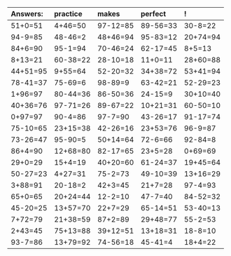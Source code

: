 | Answers: | practice | makes | perfect | ! |
| :--- | :--- | :--- | :--- | :--- |
| 51+0=51 | 4+46=50 | 97-12=85 | 89-56=33 | 30-8=22 | 
| 94-9=85 | 48-46=2 | 48+46=94 | 95-83=12 | 20+74=94 | 
| 84+6=90 | 95-1=94 | 70-46=24 | 62-17=45 | 8+5=13 | 
| 8+13=21 | 60-38=22 | 28-10=18 | 11+0=11 | 28+60=88 | 
| 44+51=95 | 9+55=64 | 52-20=32 | 34+38=72 | 53+41=94 | 
| 78-41=37 | 75-69=6 | 98-89=9 | 63-42=21 | 52-29=23 | 
| 1+96=97 | 80-44=36 | 86-50=36 | 24-15=9 | 30+10=40 | 
| 40+36=76 | 97-71=26 | 89-67=22 | 10+21=31 | 60-50=10 | 
| 0+97=97 | 90-4=86 | 97-7=90 | 43-26=17 | 91-17=74 | 
| 75-10=65 | 23+15=38 | 42-26=16 | 23+53=76 | 96-9=87 | 
| 73-26=47 | 95-90=5 | 50+14=64 | 72-6=66 | 92-84=8 | 
| 86+4=90 | 12+68=80 | 82-17=65 | 23+5=28 | 0+69=69 | 
| 29+0=29 | 15+4=19 | 40+20=60 | 61-24=37 | 19+45=64 | 
| 50-27=23 | 4+27=31 | 75-2=73 | 49-10=39 | 13+16=29 | 
| 3+88=91 | 20-18=2 | 42+3=45 | 21+7=28 | 97-4=93 | 
| 65+0=65 | 20+24=44 | 12-2=10 | 47-7=40 | 84-52=32 | 
| 45-20=25 | 13+57=70 | 22+7=29 | 65-14=51 | 53-40=13 | 
| 7+72=79 | 21+38=59 | 87+2=89 | 29+48=77 | 55-2=53 | 
| 2+43=45 | 75+13=88 | 39+12=51 | 13+18=31 | 18-8=10 | 
| 93-7=86 | 13+79=92 | 74-56=18 | 45-41=4 | 18+4=22 | 
